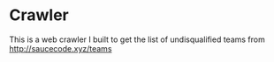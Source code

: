 # Crawler

This is a web crawler I built to get the list of undisqualified teams from http://saucecode.xyz/teams

